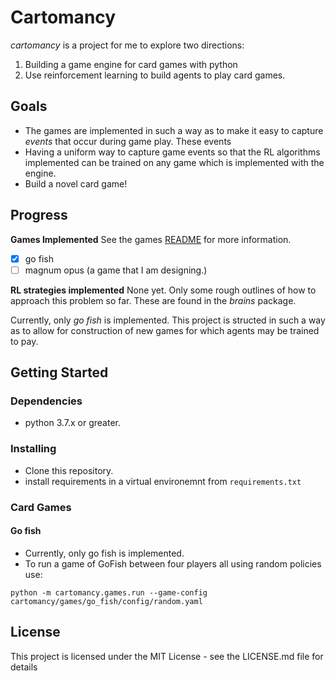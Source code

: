 # Cartomancy 

_cartomancy_ is a project for me to explore two directions:

1. Building a game engine for card games with python
2. Use reinforcement learning to build agents to play card games. 

## Goals
- The games are implemented in such a way as to make it easy to capture _events_ that occur during game play. These events
- Having a uniform way to capture game events so that the RL algorithms implemented can be trained on any game which is implemented with the engine.
- Build a novel card game!

## Progress
__Games Implemented__
See the games [README](https://github.com/joedaws/cartomancy/tree/main/cartomancy/games) for more information.
- [x] go fish
- [ ] magnum opus (a game that I am designing.)

__RL strategies implemented__
None yet. Only some rough outlines of how to approach this problem so far. These 
are found in the _brains_ package. 

Currently, only _go fish_ is implemented. This project is structed in such 
a way as to allow for construction of new games for which agents may 
be trained to pay.

## Getting Started

### Dependencies

* python 3.7.x or greater.

### Installing

* Clone this repository.  
* install requirements in a virtual environemnt from `requirements.txt`

### Card Games 

#### Go fish
* Currently, only go fish is implemented. 
* To run a game of GoFish between four players all using random policies use:

```
python -m cartomancy.games.run --game-config cartomancy/games/go_fish/config/random.yaml
```

## License

This project is licensed under the MIT License - see the LICENSE.md file for details
